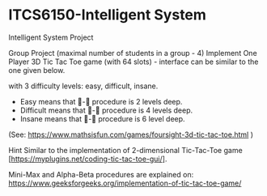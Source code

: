 # ITCS6150-Intelligent System
Intelligent System Project

Group Project (maximal number of students in a group - 4)
Implement One Player 3D Tic Tac Toe game (with 64 slots) - interface can be similar to the one given
below.

with 3 difficulty levels: easy, difficult, insane.
- Easy means that - procedure is 2 levels deep.
- Difficult means that - procedure is 4 levels deep.
- Insane means that - procedure is 6 level deep.
  
(See: https://www.mathsisfun.com/games/foursight-3d-tic-tac-toe.html )

Hint
Similar to the implementation of 2-dimensional Tic-Tac-Toe game
[https://myplugins.net/coding-tic-tac-toe-gui/].

Mini-Max and Alpha-Beta procedures are explained on:
https://www.geeksforgeeks.org/implementation-of-tic-tac-toe-game/
